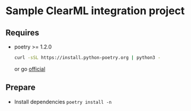 # Sample ClearML integration project

## Requires

- poetry >= 1.2.0

    ```bash
    curl -sSL https://install.python-poetry.org | python3 -
    ```

    or go [official](https://python-poetry.org/docs/#installing-with-the-official-installer)

## Prepare

- Install dependencies `poetry install -n`
